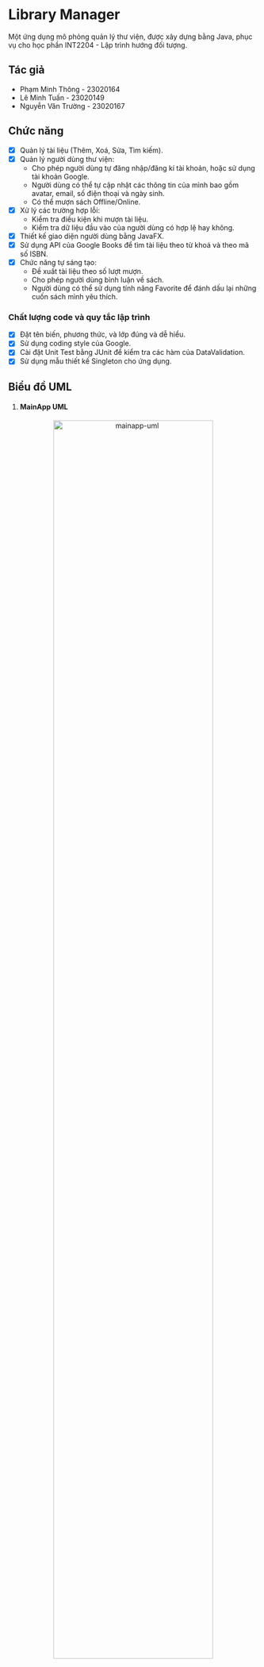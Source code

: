 # Library Manager

Một ứng dụng mô phỏng quản lý thư viện, được xây dựng bằng Java, phục vụ cho học phần INT2204 - Lập
trình hướng đối tượng.

## Tác giả

- Phạm Minh Thông - 23020164
- Lê Minh Tuấn - 23020149
- Nguyễn Văn Trường - 23020167

## Chức năng

- [x] Quản lý tài liệu (Thêm, Xoá, Sửa, Tìm kiếm).
- [x] Quản lý người dùng thư viện:
    - Cho phép người dùng tự đăng nhập/đăng kí tài khoản, hoặc sử dụng tài khoản Google.
    - Người dùng có thể tự cập nhật các thông tin của mình bao gồm avatar, email, số điện thoại và
      ngày sinh.
    - Có thể mượn sách Offline/Online.
- [x] Xử lý các trường hợp lỗi:
    - Kiểm tra điều kiện khi mượn tài liệu.
    - Kiểm tra dữ liệu đầu vào của người dùng có hợp lệ hay không.
- [x] Thiết kế giao diện người dùng bằng JavaFX.
- [x] Sử dụng API của Google Books để tìm tài liệu theo từ khoá và theo mã số ISBN.
- [x] Chức năng tự sáng tạo:
    - Đề xuất tài liệu theo số lượt mượn.
    - Cho phép người dùng bình luận về sách.
    - Người dùng có thể sử dụng tính năng Favorite để đánh dấu lại những cuốn sách mình yêu thích.

### Chất lượng code và quy tắc lập trình

- [x] Đặt tên biến, phương thức, và lớp đúng và dễ hiểu.
- [x] Sử dụng coding style của Google.
- [x] Cài đặt Unit Test bằng JUnit để kiểm tra các hàm của DataValidation.
- [x] Sử dụng mẫu thiết kế Singleton cho ứng dụng.

## Biểu đồ UML

1. #### MainApp UML

<div style="text-align: center;">
    <img src="/res/mainapp-uml.jpg" alt="mainapp-uml" style="width: 80%; height: auto;">
</div>

2. #### Models UML

<div style="text-align: center;">
    <img src="/res/models-uml.jpg" alt="models-uml" style="width: 80%; height: auto;">
</div>

3. #### Controllers UML

<div style="text-align: center;">
    <img src="/res/controllers-uml.jpg" alt="controllers-uml" style="width: 80%; height: auto;">
</div>

4. #### Services UML

<div style="text-align: center;">
    <img src="/res/services-uml.jpg" alt="services-uml" style="width: 80%; height: auto;">
</div>

5. #### Utils UML

<div style="text-align: center;">
    <img src="/res/utils-uml.jpg" alt="utils-uml" style="width: 80%; height: auto;">
</div>

## Hình ảnh minh hoạ

<div style="text-align: center;">
    <img src="/res/homepage_guest.png" alt="homepage_guest" style="width: 80%; height: auto;">
</div>

<div style="text-align: center;">
    <img src="/res/all_books.png" alt="all_books" style="width: 80%; height: auto;">
</div>

<div style="text-align: center;">
    <img src="/res/all_categories.png" alt="all_categories" style="width: 80%; height: auto;">
</div>

<div style="text-align: center;">
    <img src="/res/book_add.png" alt="book_add" style="width: 80%; height: auto;">
</div>

<div style="text-align: center;">
    <img src="/res/book_loan.png" alt="book_loan" style="width: 80%; height: auto;">
</div>

<div style="text-align: center;">
    <img src="/res/book_loan_manage.png" alt="book_loan_manage" style="width: 80%; height: auto;">
</div>

<div style="text-align: center;">
    <img src="/res/book_manage.png" alt="book_manage" style="width: 80%; height: auto;">
</div>

<div style="text-align: center;">
    <img src="/res/book_view.png" alt="book_view" style="width: 80%; height: auto;">
</div>

<div style="text-align: center;">
    <img src="/res/categories_manage.png" alt="categories_manage" style="width: 80%; height: auto;">
</div>

<div style="text-align: center;">
    <img src="/res/comments.png" alt="comments" style="width: 80%; height: auto;">
</div>

<div style="text-align: center;">
    <img src="/res/favorite.png" alt="favorite" style="width: 80%; height: auto;">
</div>

<div style="text-align: center;">
    <img src="/res/login.png" alt="login" style="width: 80%; height: auto;">
</div>

<div style="text-align: center;">
    <img src="/res/register.png" alt="register" style="width: 80%; height: auto;">
</div>

<div style="text-align: center;">
    <img src="/res/user_manage.png" alt="user_manage" style="width: 80%; height: auto;">
</div>

<div style="text-align: center;">
    <img src="/res/user_add.png" alt="user_add" style="width: 50%; height: auto;">
</div>
